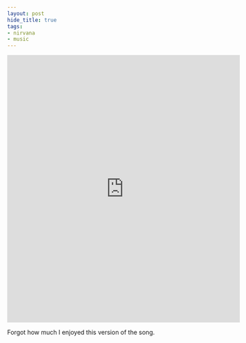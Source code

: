 ```yaml
---
layout: post
hide_title: true
tags:
- nirvana
- music
---
```

<iframe class="spotify_audio_player" src="https://embed.spotify.com/?uri=spotify%3Atrack%3A15VRO9CQwMpbqUYA7e6Hwg&amp;view=coverart" frameborder="0" allowtransparency="true" width="540" height="620"></iframe>  

Forgot how much I enjoyed this version of the song.
